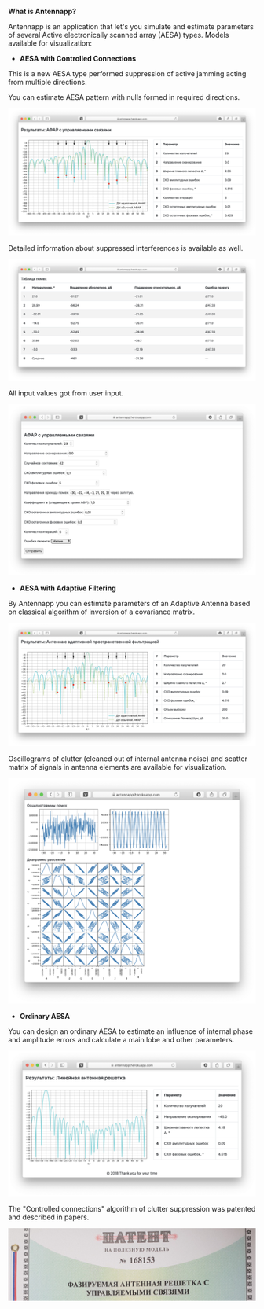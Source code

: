 **What is Antennapp?**

Antennapp is an application that let's you simulate and estimate parameters of several Active electronically scanned array (AESA) types.
Models available for visualization:



- **AESA with Controlled Connections**

This is a new AESA type performed suppression of active jamming acting from multiple directions.

You can estimate AESA pattern with nulls formed in required directions.

![alt text](https://github.com/myraygunbarrel/antennapp/blob/master/images/cc1.png)

Detailed information about suppressed interferences is available as well.

![alt text](https://github.com/myraygunbarrel/antennapp/blob/master/images/cc2.png)

All input values got from user input.

![alt text](https://github.com/myraygunbarrel/antennapp/blob/master/images/ccform.png)

- **AESA with Adaptive Filtering**

By Antennapp you can estimate parameters of an Adaptive Antenna based on classical algorithm of inversion of a covariance matrix.

![alt text](https://github.com/myraygunbarrel/antennapp/blob/master/images/af1.png)

Oscillograms of clutter (cleaned out of internal antenna noise) and scatter matrix of signals in antenna elements are available for visualization.

![alt text](https://github.com/myraygunbarrel/antennapp/blob/master/images/af2.png)

- **Ordinary AESA**

You can design an ordinary AESA to estimate an influence of internal phase and amplitude errors and calculate a main lobe and other parameters.

![alt text](https://github.com/myraygunbarrel/antennapp/blob/master/images/aesa.png)

The "Controlled connections" algorithm of clutter suppression was patented and described in papers.

![alt text](https://github.com/myraygunbarrel/antennapp/blob/master/images/patent.jpg)